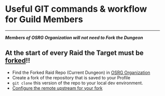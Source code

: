 # Useful GIT commands & workflow for Guild Members

---

**_Members of OSRG Organization will not need to Fork the Dungeon_**

## At the start of every Raid the **Target** must be [forked](https://guides.github.com/activities/forking/)!!

- Find the Forked Raid Repo (Current Dungeon) in [OSRG Organization](https://github.com/OpenSourceRaidGuild)
- Create a fork of the repository that is saved to your Profile
- `git clone` this version of the repo to your local dev environment.
- [Configure the remote upstream for your fork](https://docs.github.com/en/github/collaborating-with-issues-and-pull-requests/configuring-a-remote-for-a-fork)
